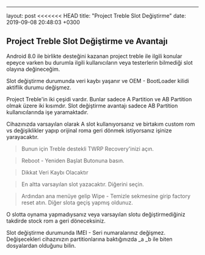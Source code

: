 ---
layout: post
<<<<<<< HEAD
title:  "Project Treble Slot Değiştirme"
date:   2019-09-08 20:48:03 +0300
## Project Treble Slot Değiştirme ve Avantajı


Android 8.0 ile birlikte desteğini kazanan project treble ile ilgili konular epeyce varken bu durumla ilgili kullanıcıların veya testerlerin bilmediği slot olayına değineceğim.

Slot değiştirme durumunda veri kaybı yaşanır ve OEM - BootLoader kilidi aktiflik durumu değişmez.

Project Treble'in iki çeşidi vardır. Bunlar sadece A Partition ve AB Partition olmak üzere iki kısımdır. Slot değiştirme avantajı sadece AB Partition kullanıcılarında işe yaramaktadır.

Cihazınızda varsayılan olarak A slot kullanıyorsanız ve birtakım custom rom vs değişiklikler yapıp orijinal roma geri dönmek istiyorsanız işinize yarayacaktır.


> Bunun için Treble destekli TWRP Recovery'inizi açın.

>Reboot - Yeniden Başlat Butonuna basın.

>Dikkat Veri Kaybı Olacaktır

>En altta varsayılan slot yazacaktır. Diğerini seçin.

>Ardından ana menüye gelip Wipe - Temizle sekmesine girip factory reset atın.
Diğer slota geçiş yapmış oldunuz.

O slotta oynama yapmadıysanız veya varsayılan slotu değiştirmediğiniz takdirde stock rom a geri döneceksiniz.

Slot değiştirme durumunda IMEI - Seri numaralarınız değişmez. Değişecekleri cihazınızın partitionlarına baktığınızda _a _b ile biten dosyalardan olduğunu bilin.
